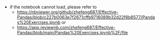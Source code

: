 * if the notebook cannot load, please refer to
  - https://nbviewer.org/github/zhefeng687/Effective-Pandas/blob/c227b0063e7f2671cffb9716089b32d22f8b8577/Pandas%20Exercises.ipynb
    or
  - https://app.reviewnb.com/zhefeng687/Effective-Pandas/blob/main/Pandas%20Exercises.ipynb%2F/file


